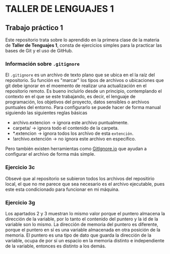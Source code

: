# TALLER DE LENGUAJES 1

## Trabajo práctico 1

Este repositorio trata sobre lo aprendido en la primera clase de la materia de **Taller de Tenguajes 1**, consta de ejercicios simples para la practicar las bases de Git y el uso de GitHub.

### Información sobre `.gitignore`

El `.gitignore` es un archivo de texto plano que se ubica en el la raíz del repositorio. Su función es "marcar" los tipos de archivos o ubicaciones que git debe ignorar en el moemento de realizar una actualización en el repositorio remoto.
Es bueno incluirlo desde un principio, contemplando el contexto en el que se este trabajando, es decir, el lenguaje de programación, los objetivos del proyecto, datos sensibles o archivos puntuales del entorno.
Para configurarlo se puede hacer de forma manual siguiendo las siguientes reglas básicas
- archivo.extencion → ignora este archivo puntualmente.
- carpeta/ → ignora todo el contenido de la carpeta.
- *.extencion → ignora todos los archivo de esta `extención`. 
- !archivo.extención → no ignora este archivo en específico.

Pero también existen herramientas como [GitIgnore.io](https://www.gitignore.io/) que ayudan a configurar el archivo de forma más simple.

### Ejercicio 3c

Obsevé que al repositorio se subieron todos los archivos del repositirio local, el que no me parece que sea necesario es el archivo ejecutable, pues este esta condicionado para funcionar en mi máquina.

### Ejercicio 3g

Los apartados 2 y 3 muestran lo mismo valor porque el puntero almacena la dirección de la variable, por lo tanto el contenido del puntero y la id de la variable son lo mismo.
La dirección de memoria del puntero es diferente, porque el puntero en sí es una variable almacenada en otra posición de la memoria.
El puntero es una tipo de dato que guarda la dirección de la variable, ocupa de por sí un espacio en la memoria distinto e independiente de la variable, entonces es distinto a los demás.

